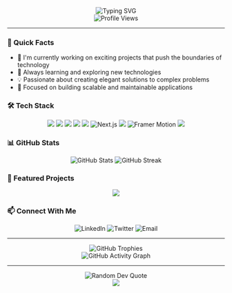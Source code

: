 <div align="center">
  <picture>
    <source media="(prefers-color-scheme: dark)" srcset="https://readme-typing-svg.herokuapp.com?font=Fira+Code&weight=500&size=40&pause=1000&color=FFFFFF&center=true&vCenter=true&random=false&width=600&height=100&lines=Hello%2C+I'm+Alex+Kuchar;Full+Stack+Developer;Problem+Solver;Tech+Enthusiast" />
    <img src="https://readme-typing-svg.herokuapp.com?font=Fira+Code&weight=500&size=40&pause=1000&color=000000&center=true&vCenter=true&random=false&width=600&height=100&lines=Hello%2C+I'm+Alex+Kuchar;Full+Stack+Developer;Problem+Solver;Tech+Enthusiast" alt="Typing SVG" />
  </picture>
</div>

<div align="center">
  <img src="https://komarev.com/ghpvc/?username=alexkuchar&label=Profile%20views&color=000000&style=flat" alt="Profile Views" />
</div>

---

### 🚀 Quick Facts

- 🔭 I'm currently working on exciting projects that push the boundaries of technology
- 🌱 Always learning and exploring new technologies
- 💡 Passionate about creating elegant solutions to complex problems
- 🎯 Focused on building scalable and maintainable applications

### 🛠️ Tech Stack

<div align="center">
  <img src="https://img.shields.io/badge/Go-00ADD8?style=for-the-badge&logo=go&logoColor=white" />
  <img src="https://img.shields.io/badge/JavaScript-F7DF1E?style=for-the-badge&logo=javascript&logoColor=black" />
  <img src="https://img.shields.io/badge/TypeScript-007ACC?style=for-the-badge&logo=typescript&logoColor=white" />
  <img src="https://img.shields.io/badge/React-20232A?style=for-the-badge&logo=react&logoColor=white" />
  <img src="https://img.shields.io/badge/Node.js-43853D?style=for-the-badge&logo=node.js&logoColor=white" />
  <picture>
    <source media="(prefers-color-scheme: dark)" srcset="https://img.shields.io/badge/Next.js-FFFFFF?style=for-the-badge&logo=next.js&logoColor=000000" />
    <img src="https://img.shields.io/badge/Next.js-000000?style=for-the-badge&logo=next.js&logoColor=white" alt="Next.js" />
  </picture>
  <img src="https://img.shields.io/badge/Tailwind_CSS-38B2AC?style=for-the-badge&logo=tailwind-css&logoColor=white" />
  <picture>
    <source media="(prefers-color-scheme: dark)" srcset="https://img.shields.io/badge/Framer_Motion-FFFFFF?style=for-the-badge&logo=framer&logoColor=000000" />
    <img src="https://img.shields.io/badge/Framer_Motion-000000?style=for-the-badge&logo=framer&logoColor=white" alt="Framer Motion" />
  </picture>
  <img src="https://img.shields.io/badge/C%23-239120?style=for-the-badge&logo=c-sharp&logoColor=white" />
</div>

### 📊 GitHub Stats

<div align="center">
  <img src="https://github-readme-stats.vercel.app/api?username=alexkuchar&show_icons=true&theme=dark" alt="GitHub Stats" />
  <img src="https://github-readme-streak-stats.herokuapp.com/?user=alexkuchar&theme=dark" alt="GitHub Streak" />
</div>

### 🌟 Featured Projects

<div align="center">
  <a href="https://github.com/alexkuchar/octopurge">
    <img src="https://github-readme-stats.vercel.app/api/pin/?username=alexkuchar&repo=octopurge&theme=dark" />
  </a>
</div>

### 📫 Connect With Me

<div align="center">
  <picture>
    <source media="(prefers-color-scheme: dark)" srcset="https://img.shields.io/badge/LinkedIn-FFFFFF?style=for-the-badge&logo=linkedin&logoColor=0A66C2" />
    <img src="https://img.shields.io/badge/LinkedIn-000000?style=for-the-badge&logo=linkedin&logoColor=white" alt="LinkedIn" />
  </picture>
  <a href="https://www.linkedin.com/in/alexkuchar/">
  </a>
  <picture>
    <source media="(prefers-color-scheme: dark)" srcset="https://img.shields.io/badge/Twitter-FFFFFF?style=for-the-badge&logo=twitter&logoColor=1DA1F2" />
    <img src="https://img.shields.io/badge/Twitter-000000?style=for-the-badge&logo=twitter&logoColor=white" alt="Twitter" />
  </picture>
  <a href="https://x.com/@aesaround">
  </a>
  <picture>
    <source media="(prefers-color-scheme: dark)" srcset="https://img.shields.io/badge/Email-FFFFFF?style=for-the-badge&logo=gmail&logoColor=000000" />
    <img src="https://img.shields.io/badge/Email-000000?style=for-the-badge&logo=gmail&logoColor=white" alt="Email" />
  </picture>
  <a href="mailto:hello@alexkuchar.com">
  </a>
</div>

---

<div align="center">
  <img src="https://github-profile-trophy.vercel.app/?username=alexkuchar&theme=dark&row=1" alt="GitHub Trophies" />
</div>

<div align="center">
  <img src="https://github-readme-activity-graph.vercel.app/graph?username=alexkuchar&theme=dark" alt="GitHub Activity Graph" />
</div>

---

<div align="center">
  <img src="https://quotes-github-readme.vercel.app/api?type=horizontal&theme=dark" alt="Random Dev Quote" />
</div>
<div align="center">
  <picture>
    <source media="(prefers-color-scheme: dark)" srcset="https://capsule-render.vercel.app/api?type=waving&color=ffffff&height=100&section=footer" />
    <img src="https://capsule-render.vercel.app/api?type=waving&color=000000&height=100&section=footer" />
  </picture>
</div>
